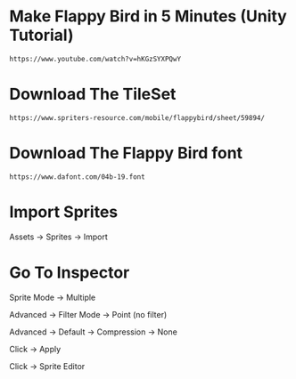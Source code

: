 # Make Flappy Bird in 5 Minutes (Unity Tutorial)
```
https://www.youtube.com/watch?v=hKGzSYXPQwY
```

# Download The TileSet
```
https://www.spriters-resource.com/mobile/flappybird/sheet/59894/
```

# Download The Flappy Bird font
```
https://www.dafont.com/04b-19.font
```

# Import Sprites

Assets -> Sprites -> Import

# Go To Inspector

Sprite Mode -> Multiple

Advanced -> Filter Mode -> Point (no filter)

Advanced -> Default -> Compression -> None

Click -> Apply

Click -> Sprite Editor





